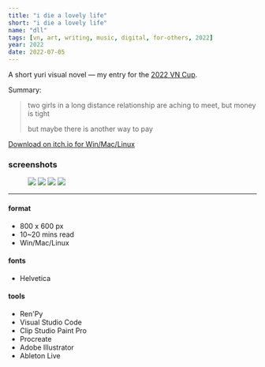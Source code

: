 ```yaml
---
title: "i die a lovely life"
short: "i die a lovely life"
name: "dll"
tags: [vn, art, writing, music, digital, for-others, 2022]
year: 2022
date: 2022-07-05
---
```


A short yuri visual novel — my entry for the [2022 VN Cup](http://visualnovel.neocities.org).

Summary:

> two girls in a long distance relationship are aching to meet, but money is tight
> 
> but maybe there is another way to pay

[Download on itch.io for Win/Mac/Linux](http://nezita.itch.io/dll)

### screenshots

<figure>
  <div class="img2">
    <img src="{{ site.baseurl }}/assets/img/dll-1.png">
    <img src="{{ site.baseurl }}/assets/img/dll-2.png">
    <img src="{{ site.baseurl }}/assets/img/dll-3.png">
    <img src="{{ site.baseurl }}/assets/img/dll-4.png">
  </div>
</figure>

* * *

#### format
- 800 x 600 px
- 10~20 mins read
- Win/Mac/Linux

#### fonts
- Helvetica

#### tools
- Ren'Py
- Visual Studio Code
- Clip Studio Paint Pro
- Procreate
- Adobe Illustrator
- Ableton Live